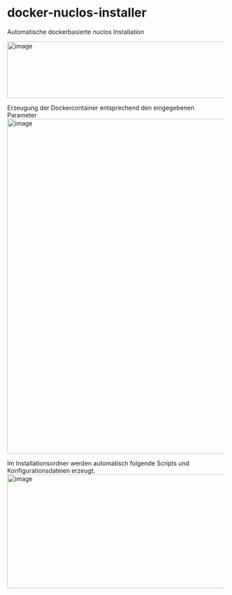 # docker-nuclos-installer
Automatische dockerbasierte nuclos Installation

<img width="869" height="131" alt="image" src="https://github.com/user-attachments/assets/23a36369-8838-4b21-a55f-e9df59709a01" />

Erzeugung der Dockercontainer entsprechend den eingegebenen Parameter
<img width="795" height="776" alt="image" src="https://github.com/user-attachments/assets/51877ccb-1e2e-4cd1-8400-63429c38def8" />


Im Installationsordner werden automatisch folgende Scripts und Konfigurationsdateien erzeugt.
<img width="910" height="264" alt="image" src="https://github.com/user-attachments/assets/34b499d5-859f-43a3-ad08-ec922c55adc3" />





